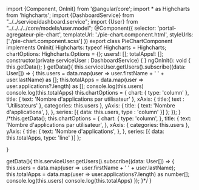 import {Component, OnInit} from '@angular/core';
import * as Highcharts from 'highcharts';
import {DashboardService} from "../../service/dashboard.service";
import {User} from "../../../../core/models/user.model";
@Component({
  selector: 'portal-agregateur-pie-chart',
  templateUrl: './pie-chart.component.html',
  styleUrls: ['./pie-chart.component.scss']
})
export class PieChartComponent implements OnInit{
  Highcharts: typeof Highcharts = Highcharts;
  chartOptions: Highcharts.Options = {};
  users!: [];
  totalApps!: [];
  constructor(private serviceUser : DashboardService) {
  }
  ngOnInit(): void {
    this.getData();
  }
  getData(){
    this.serviceUser.getUsers().subscribe((data: User[]) => {
      this.users = data.map(user => user.firstName + ' ' + user.lastName) as [];
      this.totalApps = data.map(user => user.applications?.length) as [];
      console.log(this.users)
      console.log(this.totalApps)
      this.chartOptions = {
        chart: {
          type: 'column'
        },
        title: {
          text: 'Nombre d\'applications par utilisateur'
        },
        xAxis: {
          title:{
            text : 'Utilisateurs'
          },
          categories: this.users
        },
        yAxis: {
          title: {
            text: 'Nombre d\'applications',
          },
        },
        series: [{
          data: this.users,
          type : 'column'
        }]
      };
    });
  }
  /*this.getData();
      this.chartOptions = {
        chart: {
          type: 'column',
        },
        title: {
          text: 'Nombre d\'applications par utilisateur',
        },
        xAxis: {
          categories: this.users
        },
        yAxis: {
          title: {
            text: 'Nombre d\'applications',
          },
        },
        series: [{
          data: this.totalApps,
          type: 'line'
        }]
      };

  }

  getData(){
    this.serviceUser.getUsers().subscribe((data: User[]) => {
      this.users = data.map(user => user.firstName + ' ' + user.lastName);
      this.totalApps = data.map(user => user.applications?.length) as number[];
      console.log(this.users)
      console.log(this.totalApps)
    });
  }*/
}
